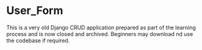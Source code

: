 # User_Form

This is a very old Django CRUD application prepared as part of the learning process and is now closed and archived. Beginners may download nd use the codebase if required.
